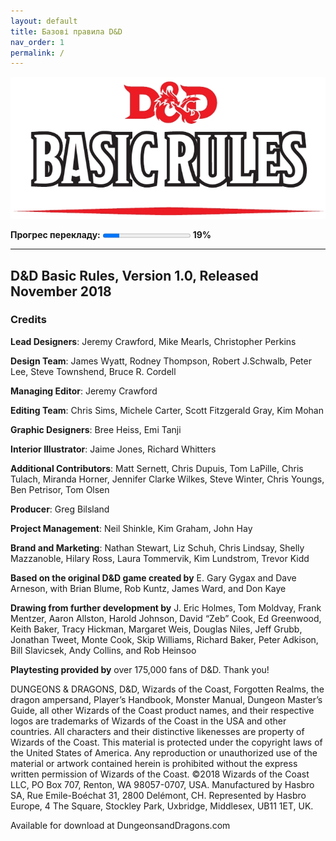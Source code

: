 ```yaml
---
layout: default
title: Базові правила D&D
nav_order: 1
permalink: /
---
```


![cover]

<span>**Прогрес перекладу:** <progress value="34" max="180"></progress> **19%** </span>

***

## D&D Basic Rules, Version 1.0, Released November 2018

### Credits

**Lead Designers**: Jeremy Crawford, Mike Mearls, Christopher Perkins

**Design Team**: James Wyatt, Rodney Thompson, Robert J.Schwalb, Peter Lee, Steve Townshend, Bruce R. Cordell

**Managing Editor**: Jeremy Crawford

**Editing Team**: Chris Sims, Michele Carter, Scott Fitzgerald Gray, Kim Mohan

**Graphic Designers**: Bree Heiss, Emi Tanji

**Interior Illustrator**: Jaime Jones, Richard Whitters

**Additional Contributors**: Matt Sernett, Chris Dupuis, Tom LaPille, Chris Tulach, Miranda Horner, Jennifer Clarke Wilkes, Steve Winter, Chris Youngs, Ben Petrisor, Tom Olsen

**Producer**: Greg Bilsland

**Project Management**: Neil Shinkle, Kim Graham, John Hay

**Brand and Marketing**: Nathan Stewart, Liz Schuh, Chris Lindsay, Shelly Mazzanoble, Hilary Ross, Laura Tommervik, Kim Lundstrom, Trevor Kidd

**Based on the original D&D game created by** E. Gary Gygax and Dave Arneson, with Brian Blume, Rob Kuntz, James Ward, and Don Kaye

**Drawing from further development by** J. Eric Holmes, Tom Moldvay, Frank Mentzer, Aaron Allston, Harold Johnson, David “Zeb” Cook, Ed Greenwood, Keith Baker, Tracy Hickman, Margaret Weis, Douglas Niles, Jeff Grubb, Jonathan Tweet, Monte Cook, Skip Williams, Richard Baker, Peter Adkison, Bill Slavicsek, Andy Collins, and Rob Heinsoo

**Playtesting provided by** over 175,000 fans of D&D. Thank you!

DUNGEONS & DRAGONS, D&D, Wizards of the Coast, Forgotten Realms, the dragon ampersand, Player’s Handbook, Monster Manual, Dungeon Master’s Guide, all other Wizards of the Coast product names, and their respective logos are trademarks of Wizards of the Coast in the USA and other countries. All characters and their distinctive likenesses are property of Wizards of the Coast. This material is protected under the copyright laws of the United States of America. Any reproduction or unauthorized use of the material or artwork contained herein is prohibited without the express written permission of Wizards of the Coast. ©2018 Wizards of the Coast LLC, PO Box 707, Renton, WA 98057-0707, USA. Manufactured by Hasbro SA, Rue Emile-Boéchat 31, 2800 Delémont, CH. Represented by Hasbro Europe, 4 The Square, Stockley Park, Uxbridge, Middlesex, UB11 1ET, UK.

Available for download at DungeonsandDragons.com

<!--Web links ref-->

<!--Image links ref-->

[cover]: assets/images/cover.jpg
